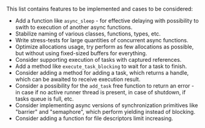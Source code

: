 This list contains features to be implemented and cases to be considered:

* Add a function like `async_sleep` - for effective delaying with possibility to swith to execution of another async functions.
* Stabilize naming of various classes, functions, types, etc.
* Write stress-tests for large quantities of concurrent async functions.
* Optimize allocations usage, try perform as few allocations as possible, but without using fixed-sized buffers for everything.
* Consider supporting execution of tasks with captured references.
* Add a method like `execute_task_blocking` to wait for a task to finish.
* Consider adding a method for adding a task, which returns a handle, which can be awaited to receive execution result.
* Consider a possibility for the `add_task` free function to return an error - in case if no active runner thread is present, in case of shutdown, if tasks queue is full, etc.
* Consider implementing async versions of synchronization primitives like "barrier" and "semaphore", which perform yielding instead of blocking.
* Consider adding a function for file descriptors limit increasing.
